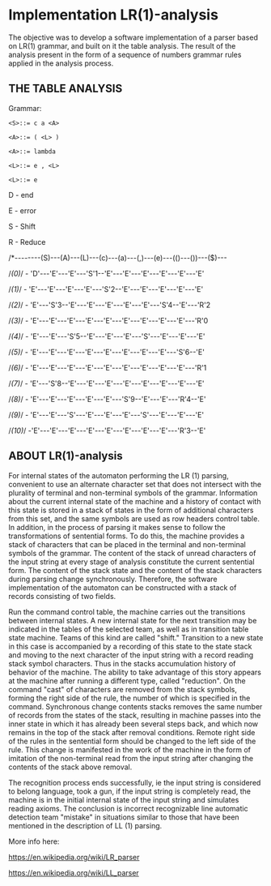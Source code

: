 # Implementation LR(1)-analysis

The objective was to develop a software implementation of a parser based on LR(1) 
grammar, and built on it the table analysis. The result of the analysis present in the 
form of a sequence of numbers grammar rules applied in the analysis process.

THE TABLE ANALYSIS
------------

Grammar:

	<S>::= c a <A>

	<A>::= ( <L> )

	<A>::= lambda

	<L>::= e , <L>

	<L>::= e

D - end

E - error

S - Shift

R - Reduce

/*--------(S)---(A)---(L)---(c)---(a)---(,)---(e)---(()---())---($)---

/*(0)*/ - 'D'---'E'---'E'---'S'1--'E'---'E'---'E'---'E'---'E'---'E'

/*(1)*/	- 'E'---'E'---'E'---'E'---'S'2--'E'---'E'---'E'---'E'---'E' 

/*(2)*/	- 'E'---'S'3--'E'---'E'---'E'---'E'---'E'---'S'4--'E'---'R'2

/*(3)*/	- 'E'---'E'---'E'---'E'---'E'---'E'---'E'---'E'---'E'---'R'0

/*(4)*/	- 'E'---'E'---'S'5--'E'---'E'---'E'---'S'---'E'---'E'---'E' 

/*(5)*/	- 'E'---'E'---'E'---'E'---'E'---'E'---'E'---'E'---'S'6--'E'

/*(6)*/	- 'E'---'E'---'E'---'E'---'E'---'E'---'E'---'E'---'E'---'R'1

/*(7)*/	- 'E'---'S'8--'E'---'E'---'E'---'E'---'E'---'E'---'E'---'E' 

/*(8)*/	- 'E'---'E'---'E'---'E'---'E'---'S'9--'E'---'E'---'R'4--'E'

/*(9)*/	- 'E'---'E'---'S'---'E'---'E'---'E'---'S'---'E'---'E'---'E'

/*(10)*/ -'E'---'E'---'E'---'E'---'E'---'E'---'E'---'E'---'R'3--'E'


ABOUT LR(1)-analysis
-----------

For internal states of the automaton performing the LR (1) parsing, convenient to use 
an alternate character set that does not intersect with the plurality of terminal and 
non-terminal symbols of the grammar. Information about the current internal state of the 
machine and a history of contact with this state is stored in a stack of states in the 
form of additional characters from this set, and the same symbols are used as row headers 
control table. In addition, in the process of parsing it makes sense to follow the 
transformations of sentential forms. To do this, the machine provides a stack of characters 
that can be placed in the terminal and non-terminal symbols of the grammar. The content of 
the stack of unread characters of the input string at every stage of analysis constitute 
the current sentential form. The content of the stack state and the content of the stack 
characters during parsing change synchronously. Therefore, the software implementation of 
the automaton can be constructed with a stack of records consisting of two fields.

Run the command control table, the machine carries out the transitions between internal 
states. A new internal state for the next transition may be indicated in the tables of the 
selected team, as well as in transition table state machine. Teams of this kind are called 
"shift." Transition to a new state in this case is accompanied by a recording of this state 
to the state stack and moving to the next character of the input string with a record 
reading stack symbol characters. Thus in the stacks accumulation history of behavior of the 
machine. The ability to take advantage of this story appears at the machine after running a 
different type, called "reduction". On the command "cast" of characters are removed from 
the stack symbols, forming the right side of the rule, the number of which is specified in 
the command. Synchronous change contents stacks removes the same number of records from the 
states of the stack, resulting in machine passes into the inner state in which it has 
already been several steps back, and which now remains in the top of the stack after 
removal conditions. Remote right side of the rules in the sentential form should be changed 
to the left side of the rule. This change is manifested in the work of the machine in the 
form of imitation of the non-terminal read from the input string after changing the 
contents of the stack above removal.

The recognition process ends successfully, ie the input string is considered to belong 
language, took a gun, if the input string is completely read, the machine is in the initial 
internal state of the input string and simulates reading axioms. The conclusion is 
incorrect recognizable line automatic detection team "mistake" in situations similar to 
those that have been mentioned in the description of LL (1) parsing.

More info here:

https://en.wikipedia.org/wiki/LR_parser

https://en.wikipedia.org/wiki/LL_parser
